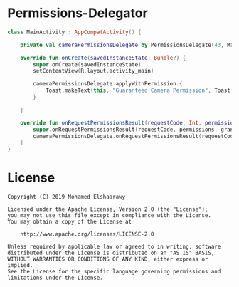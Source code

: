 # Permissions-Delegator

```kotlin
class MainActivity : AppCompatActivity() {

    private val cameraPermissionsDelegate by PermissionsDelegate(43, Manifest.permission.CAMERA)

    override fun onCreate(savedInstanceState: Bundle?) {
        super.onCreate(savedInstanceState)
        setContentView(R.layout.activity_main)

        cameraPermissionsDelegate.applyWithPermission {
            Toast.makeText(this, "Guaranteed Camera Permission", Toast.LENGTH_LONG).show()
        }

    }

    override fun onRequestPermissionsResult(requestCode: Int, permissions: Array<out String>, grantResults: IntArray) {
        super.onRequestPermissionsResult(requestCode, permissions, grantResults)
        cameraPermissionsDelegate.onRequestPermissionsResult(requestCode, permissions, grantResults)
    }
}
```

License
=======
    Copyright (C) 2019 Mohamed Elshaarawy

    Licensed under the Apache License, Version 2.0 (the "License");
    you may not use this file except in compliance with the License.
    You may obtain a copy of the License at

        http://www.apache.org/licenses/LICENSE-2.0

    Unless required by applicable law or agreed to in writing, software
    distributed under the License is distributed on an "AS IS" BASIS,
    WITHOUT WARRANTIES OR CONDITIONS OF ANY KIND, either express or implied.
    See the License for the specific language governing permissions and
    limitations under the License.
